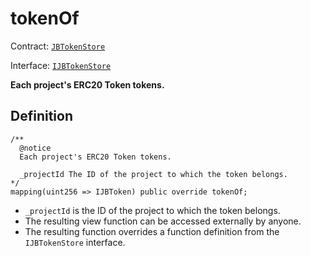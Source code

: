 # tokenOf

Contract: [`JBTokenStore`](broken-reference)​‌

Interface: [`IJBTokenStore`](../../../interfaces/ijbtokenstore.md)

**Each project's ERC20 Token tokens.**

## Definition

```solidity
/** 
  @notice
  Each project's ERC20 Token tokens.

  _projectId The ID of the project to which the token belongs.
*/
mapping(uint256 => IJBToken) public override tokenOf;
```

* `_projectId` is the ID of the project to which the token belongs.
* The resulting view function can be accessed externally by anyone.
* The resulting function overrides a function definition from the `IJBTokenStore` interface.
